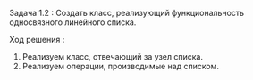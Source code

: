 Задача 1.2 : 
Создать класс, реализующий функциональность односвязного линейного списка.

Ход решения : 
1) Реализуем класс, отвечающий за узел списка. 
2) Реализуем операции, производимые над списком.

